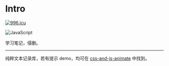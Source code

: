 # Intro

<a href="https://996.icu"><img src="https://img.shields.io/badge/link-996.icu-red.svg" alt="996.icu" /></a>

![JavaScript](https://img.shields.io/badge/JavaScript-support-brightgreen.svg)

学习笔记，侵删。

---

纯粹文本记录库，若有提示 demo，均可在 [
css-and-js-animate](https://github.com/richardmyu/css-and-js-animate) 中找到。
